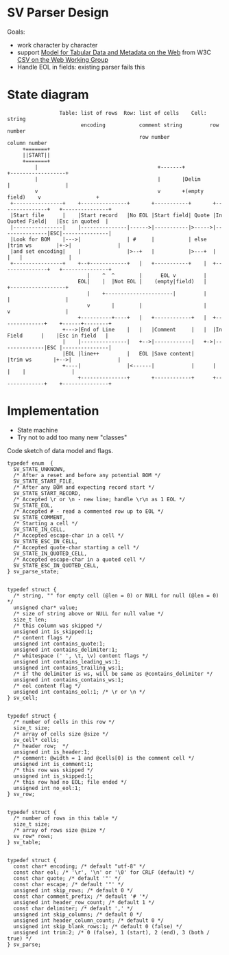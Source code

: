 SV Parser Design
================

Goals:
* work character by character
* support [Model for Tabular Data and Metadata on the Web][1]
  from W3C [CSV on the Web Working Group][2]
* Handle EOL in fields: existing parser fails this


State diagram
=============


                     Table: list of rows  Row: list of cells    Cell: string
                            encoding           comment string         row number
                                               row number             column number
         +=======+
         ||START||
         +=======+
             |                                       +-------+                 +------------------+
             |                                       |       |Delim            |                  |
             v                                       v       +(empty field)    v                  +
     +----------------+    +---------------+       +-----------+       +---------------+   +---------------+
     |Start file      |    |Start record   |No EOL |Start field| Quote |In Quoted Field|   |Esc in quoted  |
     |----------------|    |---------------|------>|-----------|>----->|---------------|ESC|---------------|
     |Look for BOM    |--->|               | #     |           | else  |trim ws        |+->|               |
     |and set encoding|    |               |>--+   |           |>---+  |               |   |               |
     +----------------+    +--+------------+   |   +-----------+    |  +---------------+   +---------------+
                              |    ^  ^        |      EOL v         |
                           EOL|    |  |Not EOL |    (empty|field)   |          +------------------+
                              |    +----------------------|         |          |                  |
                              v       |        |                    |          v                  |
                           +----------+----+   |   +------------+   |  +--------------+    +------+--------+
                      +--->|End of Line    |   |   |Comment     |   |  |In Field      |    |Esc in field   |
                      |    |---------------|   +-->|------------|   +->|--------------|ESC |---------------|
                      |EOL |line++         |   EOL |Save content|      |trim ws       |+-->|               |
                      +----|               |<------|            |      |              |    |               |
                           +---------------+       +------------+      +--------------+    +---------------+


Implementation
==============

* State machine
* Try not to add too many new "classes"

Code sketch of data model and flags.

    typedef enum  {
      SV_STATE_UNKNOWN,
      /* After a reset and before any potential BOM */
      SV_STATE_START_FILE,
      /* After any BOM and expecting record start */
      SV_STATE_START_RECORD,
      /* Accepted \r or \n - new line; handle \r\n as 1 EOL */
      SV_STATE_EOL,
      /* Accepted # - read a commented row up to EOL */
      SV_STATE_COMMENT,
      /* Starting a cell */
      SV_STATE_IN_CELL,
      /* Accepted escape-char in a cell */
      SV_STATE_ESC_IN_CELL,
      /* Accepted quote-char starting a cell */
      SV_STATE_IN_QUOTED_CELL,
      /* Accepted escape-char in a quoted cell */
      SV_STATE_ESC_IN_QUOTED_CELL,
    } sv_parse_state;
    
    
    typedef struct {
      /* string, "" for empty cell (@len = 0) or NULL for null (@len = 0) */
      unsigned char* value;
      /* size of string above or NULL for null value */
      size_t len;
      /* this column was skipped */
      unsigned int is_skipped:1;
      /* content flags */
      unsigned int contains_quote:1;
      unsigned int contains_delimiter:1;
      /* whitespace (' ', \t, \v) content flags */
      unsigned int contains_leading_ws:1;
      unsigned int contains_trailing_ws:1;
      /* if the delimiter is ws, will be same as @contains_delimiter */
      unsigned int contains_contains_ws:1;
      /* eol content flag */
      unsigned int contains_eol:1; /* \r or \n */
    } sv_cell;
    
    
    typedef struct {
      /* number of cells in this row */
      size_t size;
      /* array of cells size @size */
      sv_cell* cells;
      /* header row;  */
      unsigned int is_header:1;
      /* comment: @width = 1 and @cells[0] is the comment cell */
      unsigned int is_comment:1;
      /* this row was skipped */
      unsigned int is_skipped:1;
      /* this row had no EOL; file ended */
      unsigned int no_eol:1;
    } sv_row;
    
    
    typedef struct {
      /* number of rows in this table */
      size_t size;
      /* array of rows size @size */
      sv_row* rows;
    } sv_table;
    
    
    typedef struct {
      const char* encoding; /* default "utf-8" */
      const char eol; /* '\r', '\n' or '\0' for CRLF (default) */
      const char quote; /* default '"' */
      const char escape; /* default '"' */
      unsigned int skip_rows; /* default 0 */
      const char comment_prefix; /* default '# '*/
      unsigned int header_row_count; /* default 1 */
      const char delimiter; /* default ',' */
      unsigned int skip_columns; /* default 0 */
      unsigned int header_column_count; /* default 0 */
      unsigned int skip_blank_rows:1; /* default 0 (false) */
      unsigned int trim:2; /* 0 (false), 1 (start), 2 (end), 3 (both / true) */
    } sv_parse;


[1]: http://www.w3.org/TR/tabular-data-model/
[2]: http://www.w3.org/2013/csvw/wiki/Main_Page
